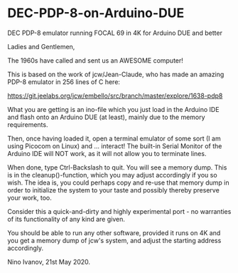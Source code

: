 # DEC-PDP-8-on-Arduino-DUE
DEC PDP-8 emulator running FOCAL 69 in 4K for Arduino DUE and better

Ladies and Gentlemen,

The 1960s have called and sent us an AWESOME computer!

This is based on the work of jcw/Jean-Claude, who has made an amazing PDP-8 emulator in 256 lines of C here:

https://git.jeelabs.org/jcw/embello/src/branch/master/explore/1638-pdp8

What you are getting is an ino-file which you just load in the Arduino IDE and flash onto an Arduino DUE (at least), mainly due to the memory requirements.

Then, once having loaded it, open a terminal emulator of some sort (I am using Picocom on Linux) and ... interact! The built-in Serial Monitor of the Arduino IDE will NOT work, as it will not allow you to terminate lines.

When done, type Ctrl-Backslash to quit. You will see a memory dump. This is in the cleanup()-function, which you may adjust accordingly if you so wish. The idea is, you could perhaps copy and re-use that memory dump in order to initialize the system to your taste and possibly thereby preserve your work, too.

Consider this a quick-and-dirty and highly experimental port - no warranties of its functionality of any kind are given.

You should be able to run any other software, provided it runs on 4K and you get a memory dump of jcw's system, and adjust the starting address accordingly.

Nino Ivanov, 21st May 2020.
